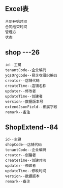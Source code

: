 

## Excel表

```
合同开始时间
合同结束时间
管理方
状态
```

## shop ---26

```
id--主键
tenantCode--企业编码
yqsOrgCode--易企收组织编码
creator--店铺代码
createTime--店铺名称
updater--修改者
updateTime--创建者
version--数据版本号
extendJsonField--拓展字段
remark--备注
```



## ShopExtend--84

```
id--主键
shopCode--店铺代码
tenantCode--企业编码
creator--创建者
createTime--创建时间
updater--修改者
updateTime--修改时间
version--数据版本
remark--备注
```

